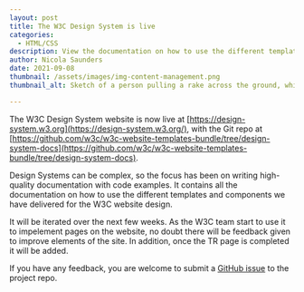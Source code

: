 ```yaml
---
layout: post
title: The W3C Design System is live
categories:
  - HTML/CSS
description: View the documentation on how to use the different templates and components in the W3C website design
author: Nicola Saunders
date: 2021-09-08
thumbnail: /assets/images/img-content-management.png
thumbnail_alt: Sketch of a person pulling a rake across the ground, which is creating lines of text on a wireframe below an image placeholder.

---
```


The W3C Design System website is now live at [https://design-system.w3.org](https://design-system.w3.org/), with the Git repo at [https://github.com/w3c/w3c-website-templates-bundle/tree/design-system-docs](https://github.com/w3c/w3c-website-templates-bundle/tree/design-system-docs).

Design Systems can be complex, so the focus has been on writing high-quality documentation with code examples. It contains all the documentation on how to use the different templates and components we have delivered for the W3C website design.

It will be iterated over the next few weeks. As the W3C team start to use it to impelement pages on the website, no doubt there will be feedback given to improve elements of the site. In addition, once the TR page is completed it will be added. 

If you have any feedback, you are welcome to submit a [GitHub issue](https://github.com/w3c/w3c-website/issues) to the project repo.

